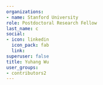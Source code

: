 ```yaml
---
organizations:
- name: Stanford University
role: Postdoctoral Research Fellow
last_name: c
social:
- icon: linkedin
  icon_pack: fab
  link: 
superuser: false
title: Yuhang Wu
user_groups:
- contributors2
---
```





